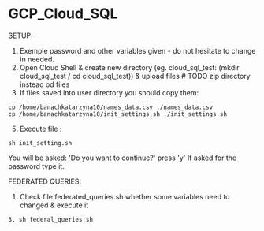 # GCP_Cloud_SQL
SETUP:

1. Exemple password and other variables given - do not hesitate to change in needed.
2. Open Cloud Shell & create new directory (eg. cloud_sql_test: (mkdir cloud_sql_test / cd cloud_sql_test)) & upload files  # TODO zip directory instead od files
3. If files saved into user directory you should copy them:
```
cp /home/banachkatarzyna10/names_data.csv ./names_data.csv
cp /home/banachkatarzyna10/init_settings.sh ./init_settings.sh
```
5. Execute file :
```
sh init_setting.sh
```
You will be asked: 'Do you want to continue?' press 'y'
If asked for the password type it.


FEDERATED QUERIES:
1. Check file federated_queries.sh whether some variables need to changed & execute it
```
3. sh federal_queries.sh
```

